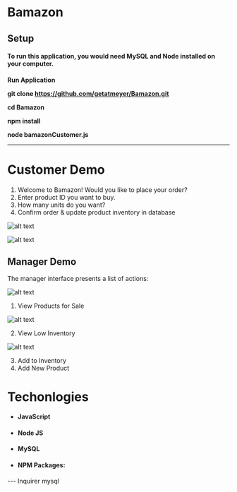 # Bamazon

<H2> Setup

<H4>To run this application, you would need MySQL and Node installed on your computer.

<H4> Run Application

git clone https://github.com/getatmeyer/Bamazon.git

cd Bamazon

npm install

node bamazonCustomer.js
<hr>

# Customer Demo
####
1. Welcome to Bamazon! Would you like to place your order?
2. Enter product ID you want to buy.
3. How many units do you want?
4. Confirm order & update product inventory in database

![alt text](https://github.com/getatmeyer/markdown-here/raw/master/src/common/images/customerimg.png)

![alt text](https://github.com/getatmeyer/markdown-here/raw/master/src/common/images/customerimg.png)

## Manager Demo
<!-- <H2> Manager Demo <H2> -->


The manager interface presents a list of actions:

![alt text](https://github.com/getatmeyer/bamazon/markdown-here/raw/master/src/common/images/productimg.png)

1. View Products for Sale

![alt text](https://github.com/getatmeyer/bamazon/markdown-here/raw/master/src/common/images/viewproduct.png)

2. View Low Inventory

![alt text](https://github.com/getatmeyer/bamazon/markdown-here/raw/master/src/common/images/lowinventory.png)

3. Add to Inventory
4. Add New Product

<h1> Techonlogies </h1>

*  <h4> JavaScript
*  <h4> Node JS<br/>
*  <h4> MySQL<br/>
*  <h4> NPM Packages:
 --- Inquirer
 mysql






